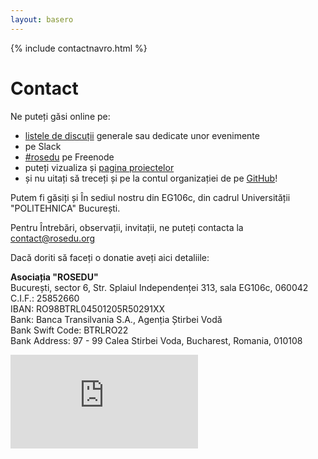 ```yaml
---
layout: basero
---
```


{% include contactnavro.html %}

# Contact

Ne puteți găsi online pe:

 * [listele de discuții](http://lists.rosedu.org/ro) generale sau dedicate unor evenimente
 * pe Slack <script async defer src="https://rosedu.herokuapp.com/slackin.js"></script>
 * [#rosedu](http://webchat.freenode.net/?channels=rosedu) pe Freenode
 * puteți vizualiza și [pagina proiectelor](http://hub.rosedu.org/events)
 * și nu uitați să treceți și pe la contul organizației de pe [GitHub](https://github.com/rosedu)!

Putem fi găsiți și În sediul nostru din EG106c, din cadrul Universității &quot;POLITEHNICA&quot; București.

Pentru Întrebări, observații, invitații, ne puteți contacta la [contact@rosedu.org](mailto:contact@rosedu.org?subject=%5BROSEdu%5D%20)

Dacă doriti să faceți o donatie aveți aici detaliile:

**Asociația "ROSEDU"** <br />
București, sector 6, Str. Splaiul Independenței 313, sala EG106c, 060042 <br />
C.I.F.: 25852660 <br />
IBAN: RO98BTRL04501205R50291XX <br />
Bank: Banca Transilvania S.A., Agenția Știrbei Vodă <br />
Bank Swift Code: BTRLRO22 <br />
Bank Address: 97 - 99 Calea Stirbei Voda, Bucharest, Romania, 010108 <br />



<div class="spacer">
    <!-- clear -->
</div>
<iframe allowtransparency="true" frameborder="0" scrolling="no" src="http://www.facebook.com/plugins/like.php?href=http%3A%2F%2Fwww.facebook.com%2F%23%21%2Fpages%2FROSEdu%2F111655162229859&amp;layout=standard&amp;show_faces=true&amp;width=450&amp;action=like&amp;colorscheme=light&amp;height=80">
    <!-- nothing here -->
</iframe>
